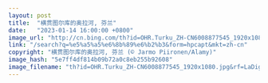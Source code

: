 ```yaml
---
layout: post
title:  "横贯图尔库的奥拉河, 芬兰"
date:   "2023-01-14 16:00:00 +0800"
image_url: "http://cn.bing.com/th?id=OHR.Turku_ZH-CN6008877545_1920x1080.jpg&rf=LaDigue_1920x1080.jpg&pid=hp"
link: "/search?q=%e5%a5%a5%e6%8b%89%e6%b2%b3&form=hpcapt&mkt=zh-cn"
copyright: "横贯图尔库的奥拉河, 芬兰 (© Jarmo Piironen/Alamy)"
image_hash: "5e7ff4df814b09b72a0c8eb255b92608"
image_filename: "th?id=OHR.Turku_ZH-CN6008877545_1920x1080.jpg&rf=LaDigue_1920x1080.jpg&pid=hp"
---
```


